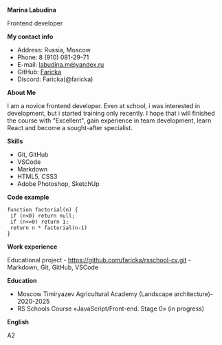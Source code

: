 **Marina Labudina**

Frontend developer

**My contact info**
* Address: Russia, Moscow
* Phone: 8 (910) 081-29-71
* E-mail: labudina.m@yandex.ru
* GitHub: [Faricka](https://github.com/faricka)
* Discord: Faricka(@faricka)

**About Me**

I am a novice frontend developer. Even at school, i was interested in development, but i started training only recently. I hope that i will finished the course with "Excellent", gain experience in team development, learn React and become a sought-after specialist.


**Skills**
* Git, GitHub
* VSCode
* Markdown
* HTML5, CSS3
* Adobe Photoshop, SketchUp

**Code example**
```
function factorial(n) {
 if (n<0) return null;
 if (n<=0) return 1;
 return n * factorial(n-1)
}
```

**Work experience**

Educational project - https://github.com/faricka/rsschool-cv.git - Markdown, Git, GitHub, VSCode

**Education**
* Moscow Timiryazev Agricultural Academy (Landscape architecture)- 2020-2025
* RS Schools Course «JavaScript/Front-end. Stage 0» (in progress)

**English**

A2